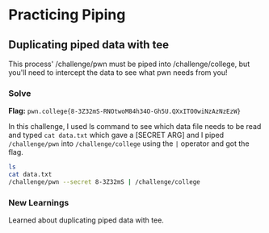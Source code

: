 # Practicing Piping

## Duplicating piped data with tee
This process' /challenge/pwn must be piped into /challenge/college, but you'll need to intercept the data to see what pwn needs from you!

### Solve
**Flag:** `pwn.college{8-3Z32mS-RNOtwoM84h34O-Gh5U.QXxITO0wiNzAzNzEzW}`

In this challenge, I used ls command to see which data file needs to be read and typed ```cat data.txt``` which gave a [SECRET ARG] and I piped ```/challenge/pwn``` into ```/challenge/college``` using the ```|``` operator and got the flag. 

```bash
ls
cat data.txt
/challenge/pwn --secret 8-3Z32mS | /challenge/college
```

### New Learnings
Learned about duplicating piped data with tee.

